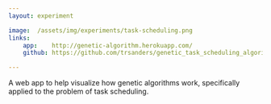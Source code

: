 ```yaml
---
layout: experiment

image:  /assets/img/experiments/task-scheduling.png
links:
    app:    http://genetic-algorithm.herokuapp.com/
    github: https://github.com/trsanders/genetic_task_scheduling_algorithm

---
```


A web app to help visualize how genetic algorithms work, specifically applied to the problem of task scheduling.

